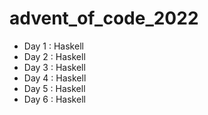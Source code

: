 # advent_of_code_2022

- Day 1 : Haskell
- Day 2 : Haskell
- Day 3 : Haskell
- Day 4 : Haskell
- Day 5 : Haskell
- Day 6 : Haskell
